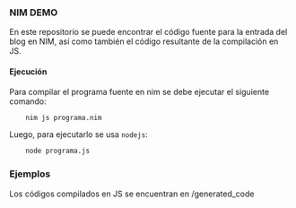 ### NIM DEMO

En este repositorio se puede encontrar el código fuente para la entrada del blog en NIM, así como también el código resultante de la compilación en JS.

#### Ejecución

Para compilar el programa fuente en nim se debe ejecutar el siguiente comando:

```bash
	nim js programa.nim
```

Luego, para ejecutarlo se usa `nodejs`:
```bash
	node programa.js
```

### Ejemplos

Los códigos compilados en JS se encuentran en /generated_code
